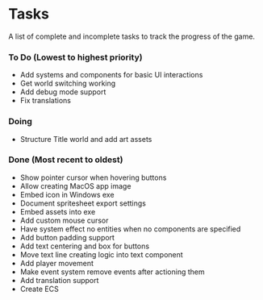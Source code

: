 # Tasks
A list of complete and incomplete tasks to track the progress of the game.

### To Do (Lowest to highest priority)
- Add systems and components for basic UI interactions
- Get world switching working
- Add debug mode support
- Fix translations

### Doing
- Structure Title world and add art assets

### Done (Most recent to oldest)
- Show pointer cursor when hovering buttons
- Allow creating MacOS app image
- Embed icon in Windows exe
- Document spritesheet export settings
- Embed assets into exe
- Add custom mouse cursor
- Have system effect no entities when no components are specified
- Add button padding support
- Add text centering and box for buttons
- Move text line creating logic into text component
- Add player movement
- Make event system remove events after actioning them
- Add translation support
- Create ECS